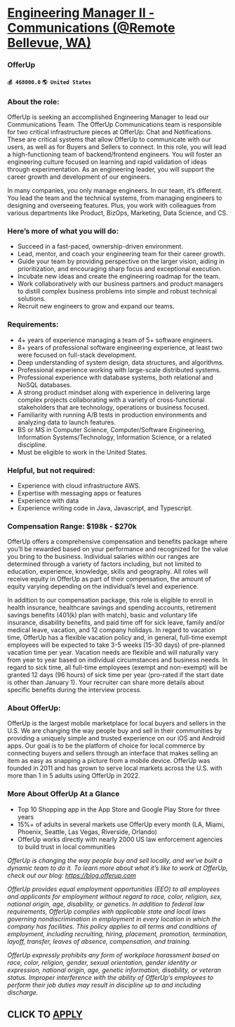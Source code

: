 # [Engineering Manager II - Communications (@Remote Bellevue, WA)](https://www.remotewlb.com/apply/engineering-manager-ii-communications-remote-bellevue-wa-68094)  
### OfferUp  
#### `💰 468000.0` `🌎 United States`  

### About the role:

OfferUp is seeking an accomplished Engineering Manager to lead our Communications Team. The OfferUp Communications team is responsible for two critical infrastructure pieces at OfferUp: Chat and Notifications. These are critical systems that allow OfferUp to communicate with our users, as well as for Buyers and Sellers to connect. In this role, you will lead a high-functioning team of backend/frontend engineers. You will foster an engineering culture focused on learning and rapid validation of ideas through experimentation. As an engineering leader, you will support the career growth and development of our engineers.

In many companies, you only manage engineers. In our team, it’s different. You lead the team and the technical systems, from managing engineers to designing and overseeing features. Plus, you work with colleagues from various departments like Product, BizOps, Marketing, Data Science, and CS.

### Here’s more of what you will do:

  * Succeed in a fast-paced, ownership-driven environment.
  * Lead, mentor, and coach your engineering team for their career growth.
  * Guide your team by providing perspective on the larger vision, aiding in prioritization, and encouraging sharp focus and exceptional execution.
  * Incubate new ideas and create the engineering roadmap for the team.
  * Work collaboratively with our business partners and product managers to distill complex business problems into simple and robust technical solutions.
  * Recruit new engineers to grow and expand our teams.

### Requirements:

  * 4+ years of experience managing a team of 5+ software engineers.
  * 8+ years of professional software engineering experience, at least two were focused on full-stack development.
  * Deep understanding of system design, data structures, and algorithms.
  * Professional experience working with large-scale distributed systems.
  * Professional experience with database systems, both relational and NoSQL databases.
  * A strong product mindset along with experience in delivering large complex projects collaborating with a variety of cross-functional stakeholders that are technology, operations or business focused.
  * Familiarity with running A/B tests in production environments and analyzing data to launch features.
  * BS or MS in Computer Science, Computer/Software Engineering, Information Systems/Technology, Information Science, or a related discipline.
  * Must be eligible to work in the United States.

### Helpful, but not required:

  * Experience with cloud infrastructure AWS.
  * Expertise with messaging apps or features
  * Experience with data 
  * Experience writing code in Java, Javascript, and Typescript.

### Compensation Range: $198k - $270k

OfferUp offers a comprehensive compensation and benefits package where you’ll be rewarded based on your performance and recognized for the value you bring to the business. Individual salaries within our ranges are determined through a variety of factors including, but not limited to education, experience, knowledge, skills and geography. All roles will receive equity in OfferUp as part of their compensation, the amount of equity varying depending on the individual’s level and experience.

In addition to our compensation package, this role is eligible to enroll in health insurance, healthcare savings and spending accounts, retirement savings benefits (401(k) plan with match), basic and voluntary life insurance, disability benefits, and paid time off for sick leave, family and/or medical leave, vacation, and 12 company holidays. In regard to vacation time, OfferUp has a flexible vacation policy and, in general, full-time exempt employees will be expected to take 3-5 weeks (15-30 days) of pre-planned vacation time per year. Vacation needs are flexible and will naturally vary from year to year based on individual circumstances and business needs. In regard to sick time, all full-time employees (exempt and non-exempt) will be granted 12 days (96 hours) of sick time per year (pro-rated if the start date is other than January 1). Your recruiter can share more details about specific benefits during the interview process.

### About OfferUp:

OfferUp is the largest mobile marketplace for local buyers and sellers in the U.S. We are changing the way people buy and sell in their communities by providing a uniquely simple and trusted experience on our iOS and Android apps. Our goal is to be the platform of choice for local commerce by connecting buyers and sellers through an interface that makes selling an item as easy as snapping a picture from a mobile device. OfferUp was founded in 2011 and has grown to serve local markets across the U.S. with more than 1 in 5 adults using OfferUp in 2022.

### More About OfferUp At a Glance

  * Top 10 Shopping app in the App Store and Google Play Store for three years
  * 15%+ of adults in several markets use OfferUp every month (LA, Miami, Phoenix, Seattle, Las Vegas, Riverside, Orlando)
  * OfferUp works directly with nearly 2000 US law enforcement agencies to build trust in local communities

 _OfferUp is changing the way people buy and sell locally, and we’ve built a dynamic team to do it. To learn more about what it’s like to work at OfferUp, check out our blog: https://blog.offerup.com_

 _OfferUp provides equal employment opportunities (EEO) to all employees and applicants for employment without regard to race, color, religion, sex, national origin, age, disability, or genetics. In addition to federal law requirements, OfferUp complies with applicable state and local laws governing nondiscrimination in employment in every location in which the company has facilities. This policy applies to all terms and conditions of employment, including recruiting, hiring, placement, promotion, termination, layoff, transfer, leaves of absence, compensation, and training._

 _OfferUp expressly prohibits any form of workplace harassment based on race, color, religion, gender, sexual orientation, gender identity or expression, national origin, age, genetic information, disability, or veteran status. Improper interference with the ability of OfferUp’s employees to perform their job duties may result in discipline up to and including discharge._

  
## CLICK TO [APPLY](https://www.remotewlb.com/apply/engineering-manager-ii-communications-remote-bellevue-wa-68094)

